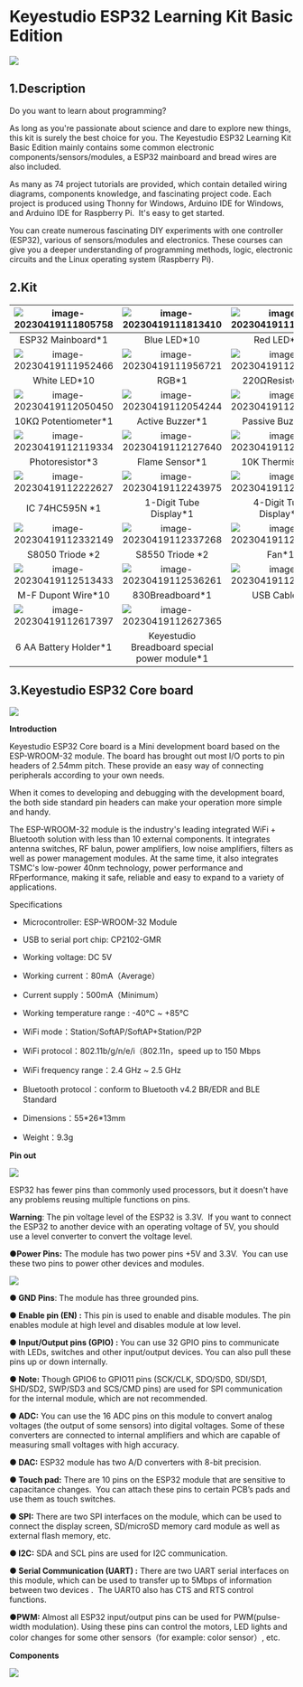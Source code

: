 

# **Keyestudio ESP32 Learning Kit Basic Edition**

![](./media/99f9f3a8af76c7a1570bab1f710ca50a.jpeg)

## 1.Description

Do you want to learn about programming?

As long as you're passionate about science and dare to explore new things, this kit is surely the best choice for you. The Keyestudio ESP32 Learning Kit Basic Edition mainly contains some common electronic components/sensors/modules, a ESP32 mainboard and bread wires are also included.

As many as 74 project tutorials are provided, which contain detailed wiring diagrams, components knowledge, and fascinating project code. Each project is produced using Thonny for Windows, Arduino IDE for Windows, and Arduino IDE for Raspberry Pi.  It's easy to get started.

You can create numerous fascinating DIY experiments with one controller (ESP32), various of sensors/modules and electronics. These courses can give you a deeper understanding of programming methods, logic, electronic circuits and the Linux operating system (Raspberry Pi).



## 2.Kit

| ![image-20230419111805758](media/image-20230419111805758.png) | ![image-20230419111813410](media/image-20230419111813410.png) | ![image-20230419111818272](media/image-20230419111818272.png) | ![image-20230419111827441](media/image-20230419111827441.png) | ![image-20230419111833121](media/image-20230419111833121.png) |
| :----------------------------------------------------------: | :----------------------------------------------------------: | :----------------------------------------------------------: | :----------------------------------------------------------: | :----------------------------------------------------------: |
|                      ESP32 Mainboard*1                       |                         Blue LED*10                          |                          Red LED*10                          |                        Yellow LED*10                         |                         Green LED*10                         |
| ![image-20230419111952466](media/image-20230419111952466.png) | ![image-20230419111956721](media/image-20230419111956721.png) | ![image-20230419112000418](media/image-20230419112000418.png) | ![image-20230419112004994](media/image-20230419112004994.png) | ![image-20230419112008884](media/image-20230419112008884.png) |
|                         White LED*10                         |                            RGB*1                             |                       220ΩResistor*10                        |                       10KΩResistor*10                        |                        1KΩResistor*10                        |
| ![image-20230419112050450](media/image-20230419112050450.png) | ![image-20230419112054244](media/image-20230419112054244.png) | ![image-20230419112058291](media/image-20230419112058291.png) | ![image-20230419112107908](media/image-20230419112107908.png) | ![image-20230419112112915](media/image-20230419112112915.png) |
|                     10KΩ Potentiometer*1                     |                       Active Buzzer*1                        |                       Passive Buzzer*1                       |                       Button Switch*4                        |                        Tilt Switch*1                         |
| ![image-20230419112119334](media/image-20230419112119334.png) | ![image-20230419112127640](media/image-20230419112127640.png) | ![image-20230419112139715](media/image-20230419112139715.png) | ![image-20230419112153027](media/image-20230419112153027.png) | ![image-20230419112200084](media/image-20230419112200084.png) |
|                       Photoresistor*3                        |                        Flame Sensor*1                        |                       10K Thermistor*1                       |                         Yellow Cap*2                         |                          Blue Cap*2                          |
| ![image-20230419112222627](media/image-20230419112222627.png) | ![image-20230419112243975](media/image-20230419112243975.png) | ![image-20230419112248436](media/image-20230419112248436.png) | ![image-20230419112252420](media/image-20230419112252420.png) | ![image-20230419112256451](media/image-20230419112256451.png) |
|                        IC 74HC595N *1                        |                    1-Digit Tube Display*1                    |                    4-Digit Tube Display*1                    |                  8*8 Dot Matrix Display *1                   |                      LCD_128X32_DOT *1                       |
| ![image-20230419112332149](media/image-20230419112332149.png) | ![image-20230419112337268](media/image-20230419112337268.png) | ![image-20230419112351828](media/image-20230419112351828.png) | ![image-20230419112400709](media/image-20230419112400709.png) | ![image-20230419112406132](media/image-20230419112406132.png) |
|                       S8050 Triode *2                        |                       S8550 Triode *2                        |                            Fan*1                             |                          Dc Motor*1                          |                      Breadboard Wire*30                      |
| ![image-20230419112513433](media/image-20230419112513433.png) | ![image-20230419112536261](media/image-20230419112536261.png) | ![image-20230419112540613](media/image-20230419112540613.png) | ![image-20230419112544949](media/image-20230419112544949.png) | ![image-20230419112551733](media/image-20230419112551733.png) |
|                      M-F Dupont Wire*10                      |                       830Breadboard*1                        |                         USB Cable*1                          |                      Resistance Card*1                       |                           Diode*1                            |
| ![image-20230419112617397](media/image-20230419112617397.png) | ![image-20230419112627365](media/image-20230419112627365.png) |                                                              |                                                              |                                                              |
|                    6 AA Battery Holder*1                     |         Keyestudio Breadboard special power module*1         |                                                              |                                                              |                                                              |



## 3.Keyestudio ESP32 Core board

![](./media/d59fe9d9aced2ab49f5b9c6e59d9afde-1699410391850-1.jpeg)

**Introduction**

Keyestudio ESP32 Core board is a Mini development board based on the ESP-WROOM-32 module. The board has brought out most I/O ports to pin headers of 2.54mm pitch. These provide an easy way of connecting peripherals according to your own needs.

When it comes to developing and debugging with the development board, the both side standard pin headers can make your operation more simple and handy.

The ESP-WROOM-32 module is the industry's leading integrated WiFi + Bluetooth solution with less than 10 external components. It integrates antenna switches, RF balun, power amplifiers, low noise amplifiers, filters as well as power management modules. At the same time, it also integrates TSMC's low-power 40nm technology, power performance and RFperformance, making it safe, reliable and easy to expand to a variety of applications.  

 Specifications

- Microcontroller: ESP-WROOM-32 Module

- USB to serial port chip: CP2102-GMR

- Working voltage: DC 5V

- Working current：80mA（Average）

- Current supply：500mA（Minimum）

- Working temperature range : -40°C \~ +85°C

- WiFi mode：Station/SoftAP/SoftAP+Station/P2P

- WiFi protocol：802.11b/g/n/e/i（802.11n，speed up to 150 Mbps

- WiFi frequency range：2.4 GHz \~ 2.5 GHz

- Bluetooth protocol：conform to Bluetooth v4.2 BR/EDR and BLE Standard
- Dimensions：55\*26\*13mm

- Weight：9.3g

**Pin out**

![](./media/faad4453ca14a342def16fdc3d46ef79-1699415854186-567.png)

ESP32 has fewer pins than commonly used processors, but it doesn't have any problems reusing multiple functions on pins.  

**Warning**: The pin voltage level of the ESP32 is 3.3V.  If you want to connect the ESP32 to another device with an operating voltage of 5V, you should use a level converter to convert the voltage level.  

**●Power Pins:** The module has two power pins +5V and 3.3V.  You can use these two pins to power other devices and modules. 

![](./media/2a90758b3a2e998d7af545fdbb432f08-1699415856634-569.png)

**● GND Pins**: The module has three grounded pins.

**● Enable pin (EN) :** This pin is used to enable and disable modules. The pin enables module at high level and disables module at low level.  

**● Input/Output pins (GPIO) :** You can use 32 GPIO pins to communicate with LEDs, switches and other input/output devices. You can also pull these pins up or down internally.  

**● Note:** Though GPIO6 to GPIO11 pins (SCK/CLK, SDO/SD0, SDI/SD1, SHD/SD2, SWP/SD3 and SCS/CMD pins) are used for SPI communication for the internal module, which are not recommended.  

**● ADC:** You can use the 16 ADC pins on this module to convert analog voltages (the output of some sensors) into digital voltages. Some of these converters are connected to internal amplifiers and which are capable of measuring small voltages with high accuracy.

**● DAC:** ESP32 module has two A/D converters with 8-bit precision.

**● Touch pad:** There are 10 pins on the ESP32 module that are sensitive to capacitance changes.  You can attach these pins to certain PCB’s pads and use them as touch switches. 

**● SPI:** There are two SPI interfaces on the module, which can be used to connect the display screen, SD/microSD memory card module as well as external flash memory, etc.

**● I2C:** SDA and SCL pins are used for I2C communication.  

**● Serial Communication (UART) :** There are two UART serial interfaces on this module, which can be used to transfer up to 5Mbps of information between two devices .  The UART0 also has CTS and RTS control functions. 

**●PWM:** Almost all ESP32 input/output pins can be used for PWM(pulse-width modulation). Using these pins can control the motors, LED lights and color changes for some other sensors（for example: color sensor）, etc.



**Components**

![](./media/4e99a4f953b9ede17b5c135232ddb476-1699415860901-571.png)







